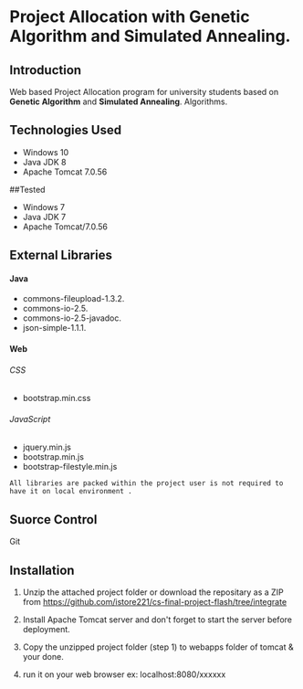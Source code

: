 # Project Allocation with **Genetic Algorithm** and **Simulated Annealing**.

## Introduction

Web based Project Allocation program for university students based on  **Genetic Algorithm** and **Simulated Annealing**. Algorithms.


## Technologies Used
- Windows 10
- Java JDK 8
- Apache Tomcat 7.0.56

##Tested 
- Windows 7
- Java JDK 7
- Apache Tomcat/7.0.56


## External Libraries 

#### Java
- commons-fileupload-1.3.2.
- commons-io-2.5.
- commons-io-2.5-javadoc.
- json-simple-1.1.1.

#### Web
###### CSS
- bootstrap.min.css

###### JavaScript
- jquery.min.js
- bootstrap.min.js
- bootstrap-filestyle.min.js
 
```
All libraries are packed within the project user is not required to have it on local environment .
```

## Suorce Control
Git

## Installation
1. Unzip the attached project folder or download the repositary as a ZIP from  https://github.com/istore221/cs-final-project-flash/tree/integrate 

2. Install Apache Tomcat server and don't forget to start the server before deployment.
3. Copy the unzipped project folder (step 1) to webapps folder of  tomcat & your done.
4. run it on your web browser ex: localhost:8080/xxxxxx


